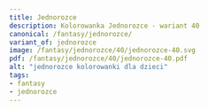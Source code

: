 ```yaml
---
title: Jednorozce
description: Kolorowanka Jednorozce - wariant 40
canonical: /fantasy/jednorozce/
variant_of: jednorozce
image: /fantasy/jednorozce/40/jednorozce-40.svg
pdf: /fantasy/jednorozce/40/jednorozce-40.pdf
alt: "jednorozce kolorowanki dla dzieci"
tags:
- fantasy
- jednorozce
---
```


